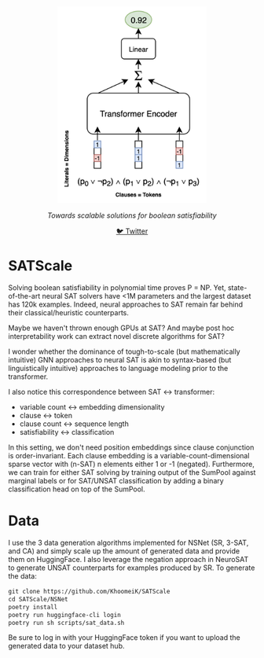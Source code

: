 <p align="center">
  <img src="https://raw.githubusercontent.com/khoomeik/SATScale/main/SATScale.png" height="400" alt="Scaling Boolean Satisfiability" />
</p>
<p align="center">
  <em>Towards scalable solutions for boolean satisfiability</em>
</p>
<p align="center">
  <a href="https://twitter.com/khoomeik">🐦 Twitter</a>
</p>

# SATScale
Solving boolean satisfiability in polynomial time proves P = NP. Yet, state-of-the-art neural SAT solvers have <1M parameters and the largest dataset has 120k examples. Indeed, neural approaches to SAT remain far behind their classical/heuristic counterparts.

Maybe we haven't thrown enough GPUs at SAT? And maybe post hoc interpretability work can extract novel discrete algorithms for SAT?

I wonder whether the dominance of tough-to-scale (but mathematically intuitive) GNN approaches to neural SAT is akin to syntax-based (but linguistically intuitive) approaches to language modeling prior to the transformer.

I also notice this correspondence between SAT <-> transformer:
- variable count <-> embedding dimensionality
- clause <-> token
- clause count <-> sequence length
- satisfiability <-> classification

In this setting, we don't need position embeddings since clause conjunction is order-invariant. Each clause embedding is a variable-count-dimensional sparse vector with (n-SAT) n elements either 1 or -1 (negated). Furthermore, we can train for either SAT solving by training output of the SumPool against marginal labels or for SAT/UNSAT classification by adding a binary classification head on top of the SumPool.

# Data
I use the 3 data generation algorithms implemented for NSNet (SR, 3-SAT, and CA) and simply scale up the amount of generated data and provide them on HuggingFace. I also leverage the negation approach in NeuroSAT to generate UNSAT counterparts for examples produced by SR. To generate the data:

```
git clone https://github.com/KhoomeiK/SATScale
cd SATScale/NSNet
poetry install
poetry run huggingface-cli login
poetry run sh scripts/sat_data.sh
```

Be sure to log in with your HuggingFace token if you want to upload the generated data to your dataset hub.